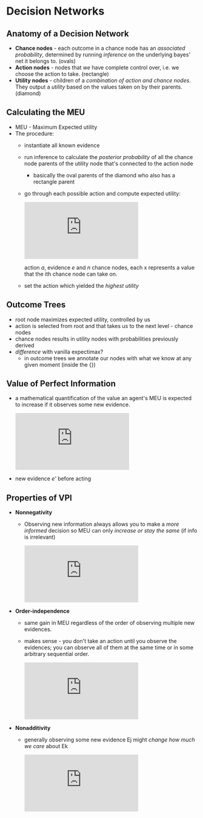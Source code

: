 # Decision Networks
## Anatomy of a Decision Network
* __Chance nodes__ - each outcome in a chance node has an _associated probability_, determined by running _inference_ on the underlying bayes' net it belongs to. (ovals)
* __Action nodes__ - nodes that _we_ have complete control over, i.e. we choose the action to take. (rectangle)
* __Utility nodes__ - children of a _combination of action and chance nodes_. They output a _utility_ based on the values taken on by their parents. (diamond)

## Calculating the MEU
* MEU - Maximum Expected utility
* The procedure:
  * instantiate all known evidence
  * run inference to calculate the _posterior probability_ of all the chance node parents of the utility node that's connected to the action node
    * basically the oval parents of the diamond who also has a rectangle parent
  * go through each possible action and compute expected utility:

    ![equation](http://www.sciweavers.org/tex2img.php?eq=EU%28a%20%7C%20e%29%20%3D%20%20%5Csum%5Climits_%7B%20x_%7B1%7D%2C%20...%20%2C%20x_%7Bn%7D%7D%20P%28%20x_%7B1%7D%2C%20...%20%2C%20x_%7Bn%7D%20%7C%20e%29U%28a%2C%20x_%7B1%7D%2C%20...%2C%20x_%7Bn%7D%29&bc=White&fc=Black&im=jpg&fs=12&ff=arev&edit=0)

    action _a_, evidence _e_ and _n_ chance nodes, each x represents a value that the ith chance node can take on.
  * set the action which yielded the _highest utility_

## Outcome Trees
* root node maximizes expected utility, controlled by us
* action is selected from root and that takes us to the next level -  chance nodes
* chance nodes results in utility nodes with probabilities previously derived
* _difference_ with vanilla expectimax?
  * in outcome trees we annotate our nodes with what we know at any given moment (inside the {})

## Value of Perfect Information
* a mathematical quantification of the value an agent's MEU is expected to increase if it observes some new evidence.

  ![equation](http://www.sciweavers.org/tex2img.php?eq=MEU%28e%29%20%3D%20%5Cmax%5Climits_%7Ba%7D%20%5Csum%5Climits_%7Bs%7D%20P%28s%20%7C%20e%29U%28s%2Ca%29%20%5C%5C%0AMEU%28e%2Ce%27%29%20%3D%20%5Cmax%5Climits_%7Ba%7D%20%5Csum%5Climits_%7Bs%7D%20P%28s%20%7C%20e%2C%20e%27%29U%28s%2Ca%29%20%5C%5C%0AMEU%28e%2CE%27%29%20%3D%20%5Csum%5Climits_%7Be%27%7D%20P%28e%27%20%7Ce%29MEU%28e%2Ce%27%29%20%5C%5C%0AVPI%28E%27%7Ce%29%20%3D%20MEU%28e%2C%20E%27%29-MEU%28e%29%0A&bc=White&fc=Black&im=jpg&fs=12&ff=arev&edit=0)

* new evidence _e'_ before acting

## Properties of VPI
* __Nonnegativity__
  * Observing new information always allows you to make a _more informed_ decision so MEU can only _increase or stay the same_ (if info is irrelevant)

    ![equation](http://www.sciweavers.org/tex2img.php?eq=%20%5Cforall%20%28E%27%2C%20e%29%20VPI%28E%27%7Ce%29%20%20%5Cgeq%200&bc=White&fc=Black&im=jpg&fs=12&ff=arev&edit=0)
* __Order-independence__
  * same gain in MEU regardless of the order of observing multiple new evidences.
  * makes sense - you don't take an action until you observe the evidences; you can observe all of them at the same time or in some arbitrary sequential order.

    ![equation](http://www.sciweavers.org/tex2img.php?eq=VPI%28E_%7Bj%7D%2C%20E_%7Bk%7D%7Ce%29%20%20%5Cneq%20VPI%28E_%7Bj%7D%7Ce%29%2BVPI%28E_%7Bk%7D%7Ce%29&bc=White&fc=Black&im=jpg&fs=12&ff=arev&edit=0)
* __Nonadditivity__
  * generally observing some new evidence Ej might _change how much we care_ about Ek

    ![equation](http://www.sciweavers.org/tex2img.php?eq=VPI%28E_%7Bj%7D%2C%20E_%7Bk%7D%7Ce%29%20%3D%20VPI%28E_%7Bj%7D%7Ce%29%2BVPI%28E_%7Bk%7D%7Ce%2C%20E_%7Bj%7D%29%20%3D%20VPI%28E_%7Bk%7D%7Ce%29%2BVPI%28E_%7Bj%7D%7Ce%2C%20E_%7Bk%7D%29&bc=White&fc=Black&im=jpg&fs=12&ff=arev&edit=0)
